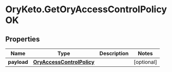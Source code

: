 # OryKeto.GetOryAccessControlPolicyOK

## Properties
Name | Type | Description | Notes
------------ | ------------- | ------------- | -------------
**payload** | [**OryAccessControlPolicy**](OryAccessControlPolicy.md) |  | [optional] 


